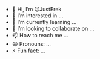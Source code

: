 - 👋 Hi, I’m @JustErek
- 👀 I’m interested in ...
- 🌱 I’m currently learning ...
- 💞️ I’m looking to collaborate on ...
- 📫 How to reach me ...
- 😄 Pronouns: ...
- ⚡ Fun fact: ...

<!---
JustErek/JustErek is a ✨ special ✨ repository because its `README.md` (this file) appears on your GitHub profile.
You can click the Preview link to take a look at your changes.
--->
